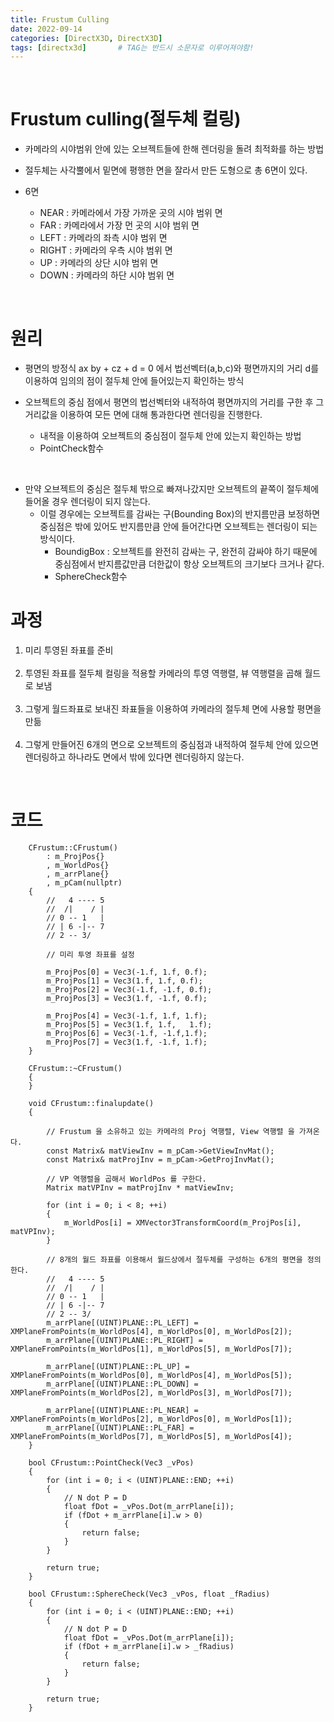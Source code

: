 ```yaml
---
title: Frustum Culling
date: 2022-09-14
categories: [DirectX3D, DirectX3D]
tags: [directx3d]		# TAG는 반드시 소문자로 이루어져야함!
---
```



<br>

Frustum culling(절두체 컬링)
========================
* 카메라의 시야범위 안에 있는 오브젝트들에 한해 렌더링을 돌려 최적화를 하는 방법
* 절두체는 사각뿔에서 밑면에 평행한 면을 잘라서 만든 도형으로 총 6면이 있다.

* 6면
  * NEAR  : 카메라에서 가장 가까운 곳의 시야 범위 면
  * FAR   : 카메라에서 가장 먼 곳의 시야 범위 면
  * LEFT  : 카메라의 좌측 시야 범위 면
  * RIGHT : 카메라의 우측 시야 범위 면
  * UP    : 카메라의 상단 시야 범위 면
  * DOWN  : 카메라의 하단 시야 범위 면


<br>



원리
============
* 평면의 방정식 ax  by + cz + d = 0 에서 법선벡터(a,b,c)와 평면까지의 거리 d를 이용하여 임의의 점이 절두체 안에 들어있는지 확인하는 방식

* 오브젝트의 중심 점에서 평면의 법선벡터와 내적하여 평면까지의 거리를 구한 후 그 거리값을 이용하여 모든 면에 대해 통과한다면 렌더링을 진행한다.
  * 내적을 이용하여 오브젝트의 중심점이 절두체 안에 있는지 확인하는 방법
  * PointCheck함수

<br>

* 만약 오브젝트의 중심은 절두체 밖으로 빠져나갔지만 오브젝트의 끝쪽이 절두체에 들어올 경우 렌더링이 되지 않는다.
  * 이럴 경우에는 오브젝트를 감싸는 구(Bounding Box)의 반지름만큼 보정하면 중심점은 밖에 있어도 반지름만큼 안에 들어간다면 오브젝트는 렌더링이 되는 방식이다.
    * BoundigBox : 오브젝트를 완전히 감싸는 구, 완전히 감싸야 하기 때문에 중심점에서 반지름값만큼 더한값이 항상 오브젝트의 크기보다 크거나 같다.
    * SphereCheck함수




과정
===================
1. 미리 투영된 좌표를 준비<br><br>
2. 투영된 좌표를 절두체 컬링을 적용할 카메라의 투영 역행렬, 뷰 역행렬을 곱해 월드로 보냄<br><br>
3. 그렇게 월드좌표로 보내진 좌표들을 이용하여 카메라의 절두체 면에 사용할 평면을 만듦<br><br>
4. 그렇게 만들어진 6개의 면으로 오브젝트의 중심점과 내적하여 절두체 안에 있으면 렌더링하고 하나라도 면에서 밖에 있다면 렌더링하지 않는다.


<br>

코드
======================



        CFrustum::CFrustum()
            : m_ProjPos{}
            , m_WorldPos{}
            , m_arrPlane{}
            , m_pCam(nullptr)
        {
            //   4 ---- 5
            //  /|    / |
            // 0 -- 1   |
            // | 6 -|-- 7
            // 2 -- 3/

            // 미리 투영 좌표를 설정
            
            m_ProjPos[0] = Vec3(-1.f, 1.f, 0.f);
            m_ProjPos[1] = Vec3(1.f, 1.f, 0.f);
            m_ProjPos[2] = Vec3(-1.f, -1.f, 0.f);
            m_ProjPos[3] = Vec3(1.f, -1.f, 0.f);

            m_ProjPos[4] = Vec3(-1.f, 1.f, 1.f);
            m_ProjPos[5] = Vec3(1.f, 1.f,	1.f);
            m_ProjPos[6] = Vec3(-1.f, -1.f,1.f);
            m_ProjPos[7] = Vec3(1.f, -1.f, 1.f);
        }

        CFrustum::~CFrustum()
        {
        }

        void CFrustum::finalupdate()
        {

            // Frustum 을 소유하고 있는 카메라의 Proj 역행렬, View 역행렬 을 가져온다.
            const Matrix& matViewInv = m_pCam->GetViewInvMat();
            const Matrix& matProjInv = m_pCam->GetProjInvMat();

            // VP 역행렬을 곱해서 WorldPos 를 구한다.
            Matrix matVPInv = matProjInv * matViewInv;

            for (int i = 0; i < 8; ++i)
            {
                m_WorldPos[i] = XMVector3TransformCoord(m_ProjPos[i], matVPInv);
            }

            // 8개의 월드 좌표를 이용해서 월드상에서 절두체를 구성하는 6개의 평면을 정의한다.
            //   4 ---- 5
            //  /|    / |
            // 0 -- 1   |
            // | 6 -|-- 7
            // 2 -- 3/
            m_arrPlane[(UINT)PLANE::PL_LEFT] = XMPlaneFromPoints(m_WorldPos[4], m_WorldPos[0], m_WorldPos[2]);
            m_arrPlane[(UINT)PLANE::PL_RIGHT] = XMPlaneFromPoints(m_WorldPos[1], m_WorldPos[5], m_WorldPos[7]);

            m_arrPlane[(UINT)PLANE::PL_UP] = XMPlaneFromPoints(m_WorldPos[0], m_WorldPos[4], m_WorldPos[5]);
            m_arrPlane[(UINT)PLANE::PL_DOWN] = XMPlaneFromPoints(m_WorldPos[2], m_WorldPos[3], m_WorldPos[7]);

            m_arrPlane[(UINT)PLANE::PL_NEAR] = XMPlaneFromPoints(m_WorldPos[2], m_WorldPos[0], m_WorldPos[1]);
            m_arrPlane[(UINT)PLANE::PL_FAR] = XMPlaneFromPoints(m_WorldPos[7], m_WorldPos[5], m_WorldPos[4]);
        }

        bool CFrustum::PointCheck(Vec3 _vPos)
        {
            for (int i = 0; i < (UINT)PLANE::END; ++i)
            {
                // N dot P = D
                float fDot = _vPos.Dot(m_arrPlane[i]);
                if (fDot + m_arrPlane[i].w > 0)
                {
                    return false;
                }
            }

            return true;
        }

        bool CFrustum::SphereCheck(Vec3 _vPos, float _fRadius)
        {
            for (int i = 0; i < (UINT)PLANE::END; ++i)
            {
                // N dot P = D
                float fDot = _vPos.Dot(m_arrPlane[i]);
                if (fDot + m_arrPlane[i].w > _fRadius)
                {
                    return false;
                }
            }

            return true;
        }
